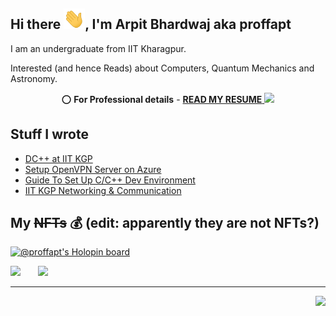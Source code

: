 <h2>Hi there <img src="https://raw.githubusercontent.com/ABSphreak/ABSphreak/master/gifs/Hi.gif" height="33px">, I'm Arpit Bhardwaj aka proffapt</h2>
I am an undergraduate from IIT Kharagpur. 

Interested (and hence Reads) about Computers, Quantum Mechanics and Astronomy.

<div align="center">
⭕️ <b>For Professional details</b> - <a href="https://github.com/proffapt/resume/raw/main/Arpit-Bhardwaj_RESUME.pdf"><b>READ MY RESUME</b> <img width="22px" src="https://img.icons8.com/bubbles/344/resume.png"></a>
</div>

## Stuff I wrote
- [DC++ at IIT KGP](https://gist.github.com/proffapt/5785ae1ddf34728f24805c2bc9ba23c8)
- [Setup OpenVPN Server on Azure](https://gist.github.com/proffapt/15cacf6c0abdd5509e5c1b7d2c7a49ce)
- [Guide To Set Up C/C++ Dev Environment](https://gist.github.com/proffapt/9e18f9dcd99a62317a317fd76565f5b3)
- [IIT KGP Networking & Communication](https://gist.github.com/proffapt/0f032c3c48ec71b1c8dfe3f383b5431f)


## My ~~NFTs~~ 💰 (edit: apparently they are not NFTs?)
[![@proffapt's Holopin board](https://holopin.me/proffapt)](https://holopin.io/@proffapt)

<a href="https://github.com/proffapt">
<img height="180" src="https://github-readme-stats-eight-theta.vercel.app/api/top-langs/?username=proffapt&layout=compact&langs_count=8&theme=nightowl"/>
</a>
<a href="https://github.com/proffapt">
<img width="460" src="https://github-readme-stats-eight-theta.vercel.app/api?username=proffapt&show_icons=true&theme=nightowl&include_all_commits=true&count_private=true" align="right"/>
</a>

<hr>
<p>
<a href="https://www.linkedin.com/in/proffapt/">
  <img src="https://komarev.com/ghpvc/?username=proffapt&style=flat-square" align="right"/>
</a> 
</p>
